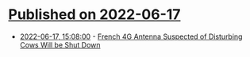 # [Published on 2022-06-17](index.md)

* [2022-06-17, 15:08:00](https://soylentnews.org/article.pl?sid=22/06/16/1511205&from=rss) - [French 4G Antenna Suspected of Disturbing Cows Will be Shut Down](https://soylentnews.org/article.pl?sid=22/06/16/1511205&from=rss)
